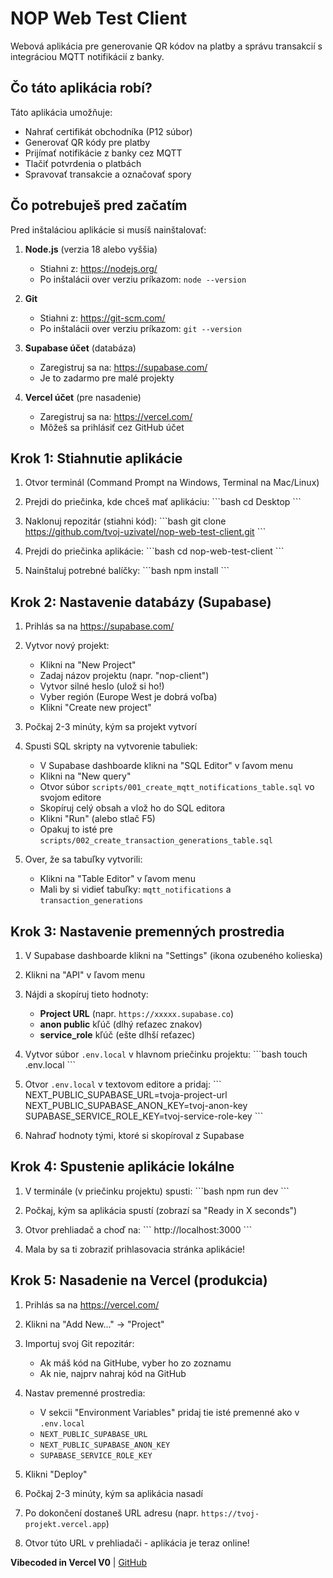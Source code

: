 # NOP Web Test Client

Webová aplikácia pre generovanie QR kódov na platby a správu transakcií s integráciou MQTT notifikácií z banky.

## Čo táto aplikácia robí?

Táto aplikácia umožňuje:
- Nahrať certifikát obchodníka (P12 súbor)
- Generovať QR kódy pre platby
- Prijímať notifikácie z banky cez MQTT
- Tlačiť potvrdenia o platbách
- Spravovať transakcie a označovať spory

## Čo potrebuješ pred začatím

Pred inštaláciou aplikácie si musíš nainštalovať:

1. **Node.js** (verzia 18 alebo vyššia)
   - Stiahni z: https://nodejs.org/
   - Po inštalácii over verziu príkazom: `node --version`

2. **Git**
   - Stiahni z: https://git-scm.com/
   - Po inštalácii over verziu príkazom: `git --version`

3. **Supabase účet** (databáza)
   - Zaregistruj sa na: https://supabase.com/
   - Je to zadarmo pre malé projekty

4. **Vercel účet** (pre nasadenie)
   - Zaregistruj sa na: https://vercel.com/
   - Môžeš sa prihlásiť cez GitHub účet

## Krok 1: Stiahnutie aplikácie

1. Otvor terminál (Command Prompt na Windows, Terminal na Mac/Linux)

2. Prejdi do priečinka, kde chceš mať aplikáciu:
   \`\`\`bash
   cd Desktop
   \`\`\`

3. Naklonuj repozitár (stiahni kód):
   \`\`\`bash
   git clone https://github.com/tvoj-uzivatel/nop-web-test-client.git
   \`\`\`

4. Prejdi do priečinka aplikácie:
   \`\`\`bash
   cd nop-web-test-client
   \`\`\`

5. Nainštaluj potrebné balíčky:
   \`\`\`bash
   npm install
   \`\`\`

## Krok 2: Nastavenie databázy (Supabase)

1. Prihlás sa na https://supabase.com/

2. Vytvor nový projekt:
   - Klikni na "New Project"
   - Zadaj názov projektu (napr. "nop-client")
   - Vytvor silné heslo (ulož si ho!)
   - Vyber región (Europe West je dobrá voľba)
   - Klikni "Create new project"

3. Počkaj 2-3 minúty, kým sa projekt vytvorí

4. Spusti SQL skripty na vytvorenie tabuliek:
   - V Supabase dashboarde klikni na "SQL Editor" v ľavom menu
   - Klikni na "New query"
   - Otvor súbor `scripts/001_create_mqtt_notifications_table.sql` vo svojom editore
   - Skopíruj celý obsah a vlož ho do SQL editora
   - Klikni "Run" (alebo stlač F5)
   - Opakuj to isté pre `scripts/002_create_transaction_generations_table.sql`

5. Over, že sa tabuľky vytvorili:
   - Klikni na "Table Editor" v ľavom menu
   - Mali by si vidieť tabuľky: `mqtt_notifications` a `transaction_generations`

## Krok 3: Nastavenie premenných prostredia

1. V Supabase dashboarde klikni na "Settings" (ikona ozubeného kolieska)

2. Klikni na "API" v ľavom menu

3. Nájdi a skopíruj tieto hodnoty:
   - **Project URL** (napr. `https://xxxxx.supabase.co`)
   - **anon public** kľúč (dlhý reťazec znakov)
   - **service_role** kľúč (ešte dlhší reťazec)

4. Vytvor súbor `.env.local` v hlavnom priečinku projektu:
   \`\`\`bash
   touch .env.local
   \`\`\`

5. Otvor `.env.local` v textovom editore a pridaj:
   \`\`\`
   NEXT_PUBLIC_SUPABASE_URL=tvoja-project-url
   NEXT_PUBLIC_SUPABASE_ANON_KEY=tvoj-anon-key
   SUPABASE_SERVICE_ROLE_KEY=tvoj-service-role-key
   \`\`\`

6. Nahraď hodnoty tými, ktoré si skopíroval z Supabase

## Krok 4: Spustenie aplikácie lokálne

1. V terminále (v priečinku projektu) spusti:
   \`\`\`bash
   npm run dev
   \`\`\`

2. Počkaj, kým sa aplikácia spustí (zobrazí sa "Ready in X seconds")

3. Otvor prehliadač a choď na:
   \`\`\`
   http://localhost:3000
   \`\`\`

4. Mala by sa ti zobraziť prihlasovacia stránka aplikácie!

## Krok 5: Nasadenie na Vercel (produkcia)

1. Prihlás sa na https://vercel.com/

2. Klikni na "Add New..." → "Project"

3. Importuj svoj Git repozitár:
   - Ak máš kód na GitHube, vyber ho zo zoznamu
   - Ak nie, najprv nahraj kód na GitHub

4. Nastav premenné prostredia:
   - V sekcii "Environment Variables" pridaj tie isté premenné ako v `.env.local`
   - `NEXT_PUBLIC_SUPABASE_URL`
   - `NEXT_PUBLIC_SUPABASE_ANON_KEY`
   - `SUPABASE_SERVICE_ROLE_KEY`

5. Klikni "Deploy"

6. Počkaj 2-3 minúty, kým sa aplikácia nasadí

7. Po dokončení dostaneš URL adresu (napr. `https://tvoj-projekt.vercel.app`)

8. Otvor túto URL v prehliadači - aplikácia je teraz online!



**Vibecoded in Vercel V0** | [GitHub](https://github.com/tvoj-uzivatel/nop-web-test-client)
